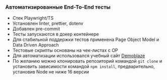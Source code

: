 ### Автоматизированные End-To-End тесты 

- Стек Playwright/TS
- Установлен linter, prettier, dotenv
- Добавлен pre-commit
- Тесты запускаются в докер контейнере
- Для стабильной поддержки тестов применена Page Object Model и Data Driven Approach
- Тестовые скрипты основаны на чек-листах с ОР
- Для автоматизации использовался учебный сайт [Demoblaze](https://www.demoblaze.com/index.html)
- По желанию можно клонировать репозиторий командой `git clone` и установить зависимости командой `npm install`, предварительно, установив Node не ниже 16 версии